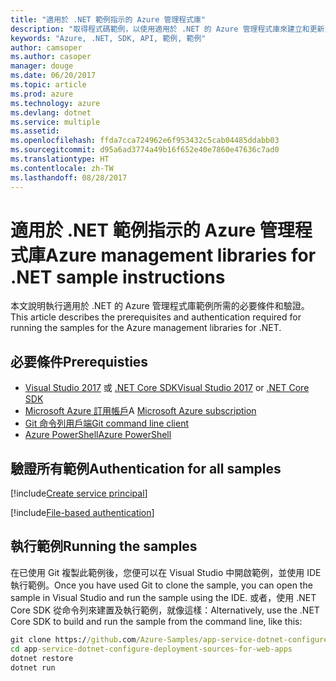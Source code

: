 ```yaml
---
title: "適用於 .NET 範例指示的 Azure 管理程式庫"
description: "取得程式碼範例，以使用適用於 .NET 的 Azure 管理程式庫來建立和更新資源。"
keywords: "Azure, .NET, SDK, API, 範例, 範例"
author: camsoper
ms.author: casoper
manager: douge
ms.date: 06/20/2017
ms.topic: article
ms.prod: azure
ms.technology: azure
ms.devlang: dotnet
ms.service: multiple
ms.assetid: 
ms.openlocfilehash: ffda7cca724962e6f953432c5cab04485ddabb03
ms.sourcegitcommit: d95a6ad3774a49b16f652e40e7860e47636c7ad0
ms.translationtype: HT
ms.contentlocale: zh-TW
ms.lasthandoff: 08/28/2017
---
```

# <a name="azure-management-libraries-for-net-sample-instructions"></a><span data-ttu-id="cd45b-104">適用於 .NET 範例指示的 Azure 管理程式庫</span><span class="sxs-lookup"><span data-stu-id="cd45b-104">Azure management libraries for .NET sample instructions</span></span>

<span data-ttu-id="cd45b-105">本文說明執行適用於 .NET 的 Azure 管理程式庫範例所需的必要條件和驗證。</span><span class="sxs-lookup"><span data-stu-id="cd45b-105">This article describes the prerequisites and authentication required for running the samples for the Azure management libraries for .NET.</span></span>

## <a name="prerequisties"></a><span data-ttu-id="cd45b-106">必要條件</span><span class="sxs-lookup"><span data-stu-id="cd45b-106">Prerequisties</span></span> 

* [<span data-ttu-id="cd45b-107">Visual Studio 2017](https://www.visualstudio.com/vs/) 或 [.NET Core SDK</span><span class="sxs-lookup"><span data-stu-id="cd45b-107">Visual Studio 2017](https://www.visualstudio.com/vs/) or [.NET Core SDK</span></span>](https://www.microsoft.com/net/download/core)
* <span data-ttu-id="cd45b-108">[Microsoft Azure 訂用帳戶](https://azure.microsoft.com/free/)</span><span class="sxs-lookup"><span data-stu-id="cd45b-108">A [Microsoft Azure subscription](https://azure.microsoft.com/free/)</span></span>
* [<span data-ttu-id="cd45b-109">Git 命令列用戶端</span><span class="sxs-lookup"><span data-stu-id="cd45b-109">Git command line client</span></span>](https://git-scm.com/)
* [<span data-ttu-id="cd45b-110">Azure PowerShell</span><span class="sxs-lookup"><span data-stu-id="cd45b-110">Azure PowerShell</span></span>](https://docs.microsoft.com/en-us/powershell/azure/install-azurerm-ps)

## <a name="authentication-for-all-samples"></a><span data-ttu-id="cd45b-111">驗證所有範例</span><span class="sxs-lookup"><span data-stu-id="cd45b-111">Authentication for all samples</span></span>

[!include[Create service principal](includes/create-sp.md)]

[!include[File-based authentication](includes/file-based-auth.md)]

## <a name="running-the-samples"></a><span data-ttu-id="cd45b-112">執行範例</span><span class="sxs-lookup"><span data-stu-id="cd45b-112">Running the samples</span></span>

<span data-ttu-id="cd45b-113">在已使用 Git 複製此範例後，您便可以在 Visual Studio 中開啟範例，並使用 IDE 執行範例。</span><span class="sxs-lookup"><span data-stu-id="cd45b-113">Once you have used Git to clone the sample, you can open the sample in Visual Studio and run the sample using the IDE.</span></span>  <span data-ttu-id="cd45b-114">或者，使用 .NET Core SDK 從命令列來建置及執行範例，就像這樣：</span><span class="sxs-lookup"><span data-stu-id="cd45b-114">Alternatively, use the .NET Core SDK to build and run the sample from the command line, like this:</span></span>

```cmd
git clone https://github.com/Azure-Samples/app-service-dotnet-configure-deployment-sources-for-web-apps.git
cd app-service-dotnet-configure-deployment-sources-for-web-apps
dotnet restore
dotnet run
```